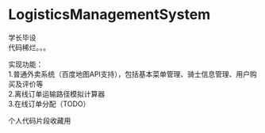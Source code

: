 # LogisticsManagementSystem
学长毕设  
代码稀烂。。。  

实现功能：  
1.普通外卖系统（百度地图API支持），包括基本菜单管理、骑士信息管理、用户购买及评价等  
2.离线订单运输路径模拟计算器  
3.在线订单分配（TODO）  

个人代码片段收藏用  
